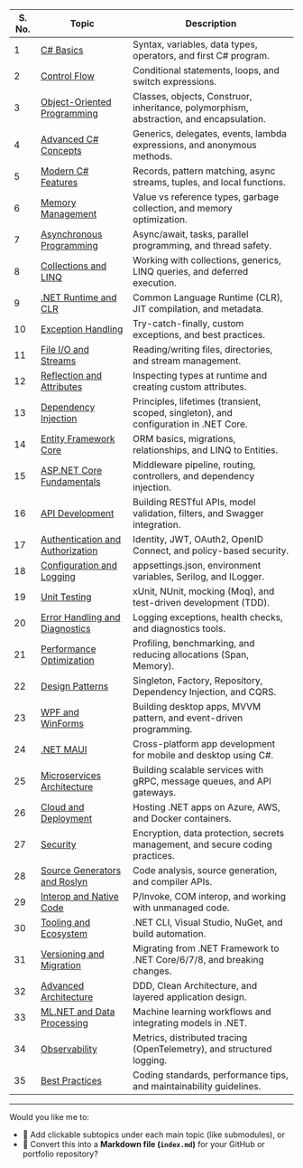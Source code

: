 
| **S. No.** | **Topic**                                         | **Description**                                                                       |
| ---------- | ------------------------------------------------- | ------------------------------------------------------------------------------------- |
| 1          | [C# Basics](/cs_basics.md)                        | Syntax, variables, data types, operators, and first C# program.                       |
| 2          | [Control Flow](/control_flow.md)                  | Conditional statements, loops, and switch expressions.                                |
| 3          | [Object-Oriented Programming](/oop.md)            | Classes, objects, Construor, inheritance, polymorphism, abstraction, and encapsulation.          |
| 4          | [Advanced C# Concepts](/advanced_cs.md)           | Generics, delegates, events, lambda expressions, and anonymous methods.               |
| 5          | [Modern C# Features](/modern_features.md)         | Records, pattern matching, async streams, tuples, and local functions.                |
| 6          | [Memory Management](/memory_management.md)        | Value vs reference types, garbage collection, and memory optimization.                |
| 7          | [Asynchronous Programming](/async_await.md)       | Async/await, tasks, parallel programming, and thread safety.                          |
| 8          | [Collections and LINQ](/collections_linq.md)      | Working with collections, generics, LINQ queries, and deferred execution.             |
| 9          | [.NET Runtime and CLR](/clr.md)                   | Common Language Runtime (CLR), JIT compilation, and metadata.                         |
| 10         | [Exception Handling](/exceptions.md)              | Try-catch-finally, custom exceptions, and best practices.                             |
| 11         | [File I/O and Streams](/file_io.md)               | Reading/writing files, directories, and stream management.                            |
| 12         | [Reflection and Attributes](/reflection.md)       | Inspecting types at runtime and creating custom attributes.                           |
| 13         | [Dependency Injection](/dependency_injection.md)  | Principles, lifetimes (transient, scoped, singleton), and configuration in .NET Core. |
| 14         | [Entity Framework Core](/efcore.md)               | ORM basics, migrations, relationships, and LINQ to Entities.                          |
| 15         | [ASP.NET Core Fundamentals](/aspnet_core.md)      | Middleware pipeline, routing, controllers, and dependency injection.                  |
| 16         | [API Development](/web_api.md)                    | Building RESTful APIs, model validation, filters, and Swagger integration.            |
| 17         | [Authentication and Authorization](/auth.md)      | Identity, JWT, OAuth2, OpenID Connect, and policy-based security.                     |
| 18         | [Configuration and Logging](/config_logging.md)   | appsettings.json, environment variables, Serilog, and ILogger.                        |
| 19         | [Unit Testing](/testing.md)                       | xUnit, NUnit, mocking (Moq), and test-driven development (TDD).                       |
| 20         | [Error Handling and Diagnostics](/diagnostics.md) | Logging exceptions, health checks, and diagnostics tools.                             |
| 21         | [Performance Optimization](/performance.md)       | Profiling, benchmarking, and reducing allocations (Span<T>, Memory<T>).               |
| 22         | [Design Patterns](/design_patterns.md)            | Singleton, Factory, Repository, Dependency Injection, and CQRS.                       |
| 23         | [WPF and WinForms](/desktop_apps.md)              | Building desktop apps, MVVM pattern, and event-driven programming.                    |
| 24         | [.NET MAUI](/dotnet_maui.md)                      | Cross-platform app development for mobile and desktop using C#.                       |
| 25         | [Microservices Architecture](/microservices.md)   | Building scalable services with gRPC, message queues, and API gateways.               |
| 26         | [Cloud and Deployment](/cloud_deployment.md)      | Hosting .NET apps on Azure, AWS, and Docker containers.                               |
| 27         | [Security](/security.md)                          | Encryption, data protection, secrets management, and secure coding practices.         |
| 28         | [Source Generators and Roslyn](/roslyn.md)        | Code analysis, source generation, and compiler APIs.                                  |
| 29         | [Interop and Native Code](/interop.md)            | P/Invoke, COM interop, and working with unmanaged code.                               |
| 30         | [Tooling and Ecosystem](/tooling.md)              | .NET CLI, Visual Studio, NuGet, and build automation.                                 |
| 31         | [Versioning and Migration](/migration.md)         | Migrating from .NET Framework to .NET Core/6/7/8, and breaking changes.               |
| 32         | [Advanced Architecture](/architecture.md)         | DDD, Clean Architecture, and layered application design.                              |
| 33         | [ML.NET and Data Processing](/ml_dotnet.md)       | Machine learning workflows and integrating models in .NET.                            |
| 34         | [Observability](/observability.md)                | Metrics, distributed tracing (OpenTelemetry), and structured logging.                 |
| 35         | [Best Practices](/best_practices.md)              | Coding standards, performance tips, and maintainability guidelines.                   |

---

Would you like me to:

* 🔹 Add clickable subtopics under each main topic (like submodules), or
* 🔹 Convert this into a **Markdown file (`index.md`)** for your GitHub or portfolio repository?


